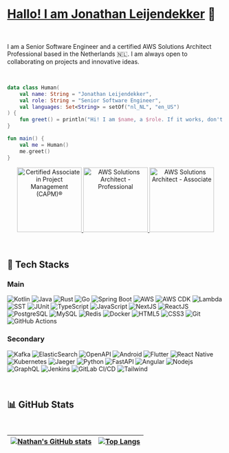 # [Hallo! I am Jonathan Leijendekker](https://linkedin.com/in/jonathan-leijendekker) 👋

<br />

I am a Senior Software Engineer and a certified AWS Solutions Architect Professional based in the Netherlands 🇳🇱. I am always open to collaborating on projects and innovative ideas.

<br />

```kotlin
data class Human(
    val name: String = "Jonathan Leijendekker",
    val role: String = "Senior Software Engineer",
    val languages: Set<String> = setOf("nl_NL", "en_US")
) {
    fun greet() = println("Hi! I am $name, a $role. If it works, don't touch it!")
}

fun main() {
    val me = Human()
    me.greet()
}
```

<p align="center">
    <a href="https://www.credly.com/badges/2daefe93-3779-442e-b775-246bca182bb7/public_url" target="_blank">
        <img src="https://images.credly.com/size/200x200/images/80c95f74-dcf0-43fc-a437-053a598feb05/blob" alt="Certified Associate in Project Management (CAPM)®" height="150">
    </a>
    <a href="https://www.credly.com/badges/12947df7-c59d-42ae-a329-a7dd7c13edd0/public_url" target="_blank">
        <img src="https://images.credly.com/size/200x200/images/2d84e428-9078-49b6-a804-13c15383d0de/image.png" alt="AWS Solutions Architect - Professional" height="150">
    </a>
    <a href="https://www.credly.com/badges/c9428ba1-bd1d-4667-9887-646a8cecf251/public_url" target="_blank">
        <img src="https://images.credly.com/size/200x200/images/0e284c3f-5164-4b21-8660-0d84737941bc/image.png" alt="AWS Solutions Architect - Associate" height="150">
    </a>
</p>

<br/>

## 🔨 Tech Stacks

### Main

![Kotlin](https://img.shields.io/badge/Kotlin-black?style=flat&logo=kotlin)
![Java](https://img.shields.io/badge/-Java-black?style=flat&logo=openjdk)
![Rust](https://img.shields.io/badge/Rust-black?style=flat&logo=rust)
![Go](https://img.shields.io/badge/Go-black?style=flat&logo=go)
![Spring Boot](https://img.shields.io/badge/-Spring%20Boot-black?style=flat&logo=springboot)
![AWS](https://img.shields.io/badge/AWS-black?style=flat&logo=amazon-web-services)
![AWS CDK](https://img.shields.io/badge/AWS%20CDK-black?style=flat&logo=amazon-web-services)
![Lambda](https://img.shields.io/badge/Lambda-black?style=flat&logo=aws-lambda)
![SST](https://img.shields.io/badge/SST-black?style=flat&logo=sst)
![JUnit](https://img.shields.io/badge/-JUnit-black?style=flat&logo=junit5)
![TypeScript](https://img.shields.io/badge/-TypeScript-black?style=flat&logo=typescript)
![JavaScript](https://img.shields.io/badge/-JavaScript-black?style=flat&logo=javascript)
![NextJS](https://img.shields.io/badge/NextJS-black?style=flat&logo=next.js)
![ReactJS](https://img.shields.io/badge/ReactJS-black?style=flat&logo=react)
![PostgreSQL](https://img.shields.io/badge/-PostgreSQL-black?style=flat&logo=postgresql)
![MySQL](https://img.shields.io/badge/-MySQL-black?style=flat&logo=mysql)
![Redis](https://img.shields.io/badge/-Redis-black?style=flat&logo=Redis)
![Docker](https://img.shields.io/badge/-Docker-black?style=flat&logo=docker)
![HTML5](https://img.shields.io/badge/-HTML5-black?style=flat&logo=html5&logoColor=white)
![CSS3](https://img.shields.io/badge/-CSS3-black?style=flat&logo=css3)
![Git](https://img.shields.io/badge/-Git-black?style=flat&logo=git)
![GitHub Actions](https://img.shields.io/badge/-GitHub%20Actions-black?style=flat&logo=github-actions)

### Secondary

![Kafka](https://img.shields.io/badge/Kafka-black?style=flat&logo=apache-kafka)
![ElasticSearch](https://img.shields.io/badge/-ElasticSearch-black?style=flat&logo=elasticsearch)
![OpenAPI](https://img.shields.io/badge/-OpenAPI-black?style=flat&logo=openapi-initiative)
![Android](https://img.shields.io/badge/Android-black?style=flat&logo=android)
![Flutter](https://img.shields.io/badge/Flutter-black?style=flat&logo=flutter)
![React Native](https://img.shields.io/badge/React%20Native-black?style=flat&logo=react)
![Kubernetes](https://img.shields.io/badge/Kubernetes-black?style=flat&logo=kubernetes)
![Jaeger](https://img.shields.io/badge/-OpenTelemetry-black?style=flat&logo=opentelemetry)
![Python](https://img.shields.io/badge/-Python-black?style=flat&logo=Python)
![FastAPI](https://img.shields.io/badge/-FastAPI-black?style=flat&logo=fastapi)
![Angular](https://img.shields.io/badge/Angular-black?style=flat&logo=angular)
![Nodejs](https://img.shields.io/badge/-Nodejs-black?style=flat&logo=Node.js)
![GraphQL](https://img.shields.io/badge/-GraphQL-black?style=flat&logo=graphql)
![Jenkins](https://img.shields.io/badge/Jenkins-black?style=flat&logo=jenkins)
![GitLab CI/CD](https://img.shields.io/badge/-GitLab%20CI%2fCD-black?style=flat&logo=gitlab)
![Tailwind](https://img.shields.io/badge/-Tailwind-black?style=flat&logo=tailwind-css)

<br/>

## 📊 GitHub Stats

<br/>

| [![Nathan's GitHub stats](https://github-readme-stats.vercel.app/api?username=leijendary&theme=tokyonight&layout=compact&show_icons=true&hide_border=true&bg_color=00000000)](https://github.com/leijendary/github-readme-stats) | [![Top Langs](https://github-readme-stats.vercel.app/api/top-langs/?username=leijendary&layout=compact&theme=tokyonight&hide_border=true&bg_color=00000000)](https://github.com/leijendary/github-readme-stats) |
| - | - |

